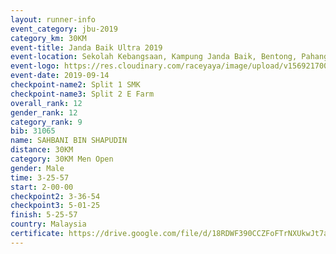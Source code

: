 ```yaml
---
layout: runner-info 
event_category: jbu-2019 
category_km: 30KM 
event-title: Janda Baik Ultra 2019
event-location: Sekolah Kebangsaan, Kampung Janda Baik, Bentong, Pahang, Malaysia 
event-logo: https://res.cloudinary.com/raceyaya/image/upload/v1569217009/logo/janda-baik_vch1pc.jpg 
event-date: 2019-09-14 
checkpoint-name2: Split 1 SMK 
checkpoint-name3: Split 2 E Farm 
overall_rank: 12
gender_rank: 12
category_rank: 9
bib: 31065
name: SAHBANI BIN SHAPUDIN
distance: 30KM
category: 30KM Men Open
gender: Male
time: 3-25-57
start: 2-00-00
checkpoint2: 3-36-54
checkpoint3: 5-01-25
finish: 5-25-57
country: Malaysia
certificate: https://drive.google.com/file/d/18RDWF390CCZFoFTrNXUkwJt7aoz4UjOx/view?usp=sharing
---
```

